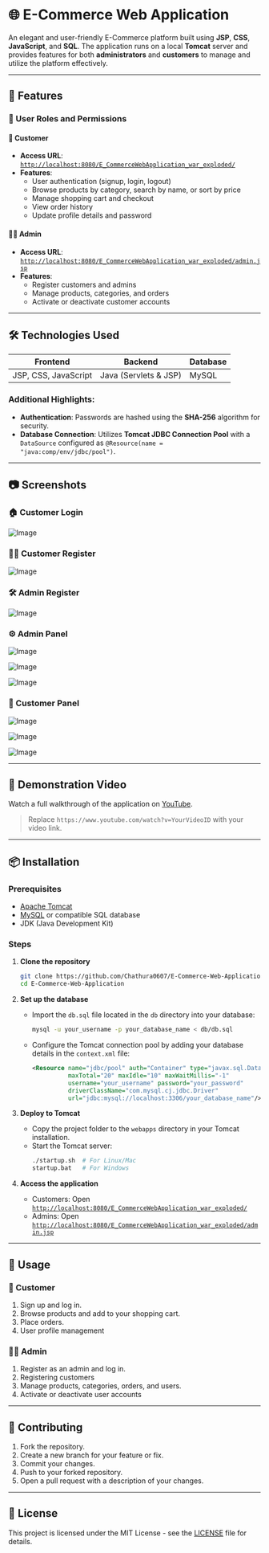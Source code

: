 
# 🌐 E-Commerce Web Application

An elegant and user-friendly E-Commerce platform built using **JSP**, **CSS**, **JavaScript**, and **SQL**. The application runs on a local **Tomcat** server and provides features for both **administrators** and **customers** to manage and utilize the platform effectively.  

---

## 🚀 Features  

### 🔑 User Roles and Permissions  

#### 👤 **Customer**  
- **Access URL**: [`http://localhost:8080/E_CommerceWebApplication_war_exploded/`](http://localhost:8080/E_CommerceWebApplication_war_exploded/)
- **Features**:  
  - User authentication (signup, login, logout)  
  - Browse products by category, search by name, or sort by price  
  - Manage shopping cart and checkout  
  - View order history  
  - Update profile details and password  

#### 👨‍💼 **Admin**  
- **Access URL**: [`http://localhost:8080/E_CommerceWebApplication_war_exploded/admin.jsp`](http://localhost:8080/E_CommerceWebApplication_war_exploded/admin.jsp)  
- **Features**:  
  - Register customers and admins  
  - Manage products, categories, and orders  
  - Activate or deactivate customer accounts  

---

## 🛠️ Technologies Used  

| **Frontend** | **Backend** | **Database** |
|--------------|-------------|--------------|
| JSP, CSS, JavaScript | Java (Servlets & JSP) | MySQL |

### Additional Highlights:
- **Authentication**: Passwords are hashed using the **SHA-256** algorithm for security.  
- **Database Connection**: Utilizes **Tomcat JDBC Connection Pool** with a `DataSource` configured as `@Resource(name = "java:comp/env/jdbc/pool")`.  

---

## 📷 Screenshots  

### 🏠 Customer Login  
![Image](https://github.com/user-attachments/assets/ca86f864-d17b-4321-89f8-7cb458634677)  

### 🧑‍💻 Customer Register  
![Image](https://github.com/user-attachments/assets/ed8d4a00-408d-40b7-9e13-5704465346e1)

### 🛠️ Admin Register  
![Image](https://github.com/user-attachments/assets/42de369b-4d65-4733-acc8-1c79be50c34f)

### ⚙️ Admin Panel  
![Image](https://github.com/user-attachments/assets/98f41484-409c-4433-9bad-66db0d646f67)

![Image](https://github.com/user-attachments/assets/9bee84a6-6596-4ebc-99f0-306009bd6ad6)

![Image](https://github.com/user-attachments/assets/89d97b30-c852-48d5-8b70-a874633518c9)

### 🛒 Customer Panel  
![Image](https://github.com/user-attachments/assets/2fe3691f-c115-449b-9c74-a4ffc1488025)

![Image](https://github.com/user-attachments/assets/79fb60a0-f19d-4509-8c83-33af1ef4064e)

![Image](https://github.com/user-attachments/assets/553d5e39-28f8-4534-bc54-a1b9bfb12ba5)

---

## 🎥 Demonstration Video  

Watch a full walkthrough of the application on [YouTube](https://www.youtube.com/watch?v=YourVideoID).  

> Replace `https://www.youtube.com/watch?v=YourVideoID` with your video link.  

---

## 📦 Installation  

### Prerequisites  
- [Apache Tomcat](https://tomcat.apache.org/)  
- [MySQL](https://www.mysql.com/) or compatible SQL database  
- JDK (Java Development Kit)  

### Steps  

1. **Clone the repository**  
   ```bash
   git clone https://github.com/Chathura0607/E-Commerce-Web-Application.git
   cd E-Commerce-Web-Application
   ```

2. **Set up the database**  
   - Import the `db.sql` file located in the `db` directory into your database:  
     ```bash
     mysql -u your_username -p your_database_name < db/db.sql
     ```  

   - Configure the Tomcat connection pool by adding your database details in the `context.xml` file:  
     ```xml
     <Resource name="jdbc/pool" auth="Container" type="javax.sql.DataSource"
               maxTotal="20" maxIdle="10" maxWaitMillis="-1"
               username="your_username" password="your_password"
               driverClassName="com.mysql.cj.jdbc.Driver"
               url="jdbc:mysql://localhost:3306/your_database_name"/>
     ```

3. **Deploy to Tomcat**  
   - Copy the project folder to the `webapps` directory in your Tomcat installation.  
   - Start the Tomcat server:  
     ```bash
     ./startup.sh  # For Linux/Mac
     startup.bat   # For Windows
     ```

4. **Access the application**  
   - Customers: Open [`http://localhost:8080/E_CommerceWebApplication_war_exploded/`](http://localhost:8080/E_CommerceWebApplication_war_exploded/)  
   - Admins: Open [`http://localhost:8080/E_CommerceWebApplication_war_exploded/admin.jsp`](http://localhost:8080/E_CommerceWebApplication_war_exploded/admin.jsp)  

---

## 🔧 Usage  

### 👤 Customer  
1. Sign up and log in.  
2. Browse products and add to your shopping cart.  
3. Place orders.
4. User profile management

### 👨‍💼 Admin  
1. Register as an admin and log in.
2. Registering customers 
3. Manage products, categories, orders, and users.
4. Activate or deactivate user accounts

---

## 🤝 Contributing  

1. Fork the repository.  
2. Create a new branch for your feature or fix.  
3. Commit your changes.  
4. Push to your forked repository.  
5. Open a pull request with a description of your changes.  

---

## 📄 License  

This project is licensed under the MIT License - see the [LICENSE](LICENSE) file for details.  
